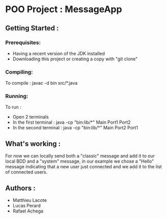 # POO Project : MessageApp

## Getting Started :

### Prerequisites:

- Having a recent version of the JDK installed
- Downloading this project or creating a copy with "git clone"

### Compiling:

To compile : javac -d bin src/*.java

### Running:

To run :
- Open 2 terminals
- In the first terminal : java -cp "bin:lib/*" Main Port1 Port2
- In the second terminal : java -cp "bin:lib/*" Main Port2 Port1

## What's working :

For now we can locally send both a "classic" message and add it to our local BDD and a "system" message, in our example we chose a "Hello" message indicating that a new user just connected and we add it to the list of connected users.

## Authors :

- Matthieu Lacote
- Lucas Perard
- Rafael Achega
